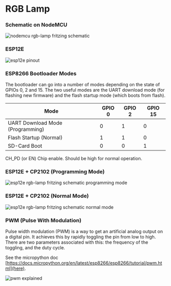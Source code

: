 # RGB Lamp

### Schematic on NodeMCU

![nodemcu rgb-lamp fritzing schematic](https://raw.githubusercontent.com/lvidarte/esp8266/master/examples/rgb-lamp/rgb-lamp.png)

### ESP12E

![esp12e pinout](https://raw.githubusercontent.com/lvidarte/esp8266/master/examples/rgb-lamp/esp12e-pinout.jpg)

### ESP8266 Bootloader Modes

The bootloader can go into a number of modes depending on the state of GPIOs 0, 2 and 15. The two useful modes are the UART download mode (for flashing new firmware) and the flash startup mode (which boots from flash).

| Mode                             | GPIO 0 | GPIO 2 | GPIO 15 |
|----------------------------------|--------|--------|---------|
| UART Download Mode (Programming) |   0    |   1    |    0    |
| Flash Startup (Normal)           |   1    |   1    |    0    |
| SD-Card Boot                     |   0    |   0    |    1    |

CH_PD (or EN) Chip enable. Should be high for normal operation.

### ESP12E + CP2102 (Programming Mode)

![esp12e rgb-lamp fritzing schematic programming mode](https://raw.githubusercontent.com/lvidarte/esp8266/master/examples/rgb-lamp/rgb-lamp-esp12e-programming.png)

### ESP12E + CP2102 (Normal Mode)

![esp12e rgb-lamp fritzing schematic normal mode](https://raw.githubusercontent.com/lvidarte/esp8266/master/examples/rgb-lamp/rgb-lamp-esp12e-normal.png)

### PWM (Pulse With Modulation)

Pulse width modulation (PWM) is a way to get an artificial analog output on a digital pin. It achieves this by rapidly toggling the pin from low to high. There are two parameters associated with this: the frequency of the toggling, and the duty cycle.

See the micropython doc  
[https://docs.micropython.org/en/latest/esp8266/esp8266/tutorial/pwm.html](here).

![pwm explained](https://raw.githubusercontent.com/lvidarte/esp8266/master/examples/rgb-lamp/pwm.gif)
